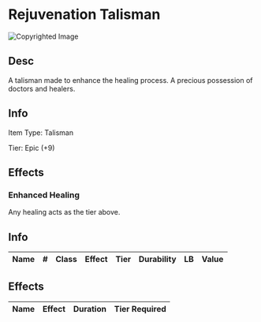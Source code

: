 # Rejuvenation Talisman

![Copyrighted Image](RejuvenationTalisman.png)

## Desc

A talisman made to enhance the healing process. A precious possession of doctors and healers.

## Info

Item Type: Talisman

Tier: Epic (+9)

## Effects

### Enhanced Healing

Any healing acts as the tier above.

## Info

| Name | # | Class | Effect | Tier | Durability | LB | Value |
| :--: | :-: | :---: | :----: | :--: | :--------: | :-: | :---: |

## Effects

| Name | Effect | Duration | Tier Required |
| :--- | :----: | :------: | :-----------: |
